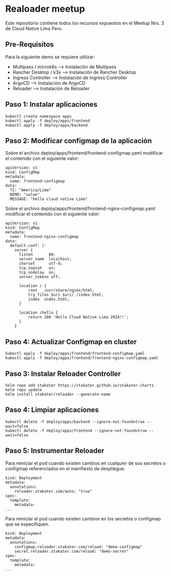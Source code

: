 # Realoader meetup

Este repositorio contiene todos los recursos expuestos en el Meetup Nro. 3 de Cloud Native Lima Peru.

## Pre-Requisitos
Para la siguiente demo se requiere utilizar:
- Multipass / microk8s --> Instalación de Multipass
- Rancher Desktop / k3s --> Instalación de Rancher Desktop
- Ingress Controller --> Instalación de Ingress Controller
- ArgoCD --> Instalación de ArgoCD
- Reloader --> Instalación de Reloader

## Paso 1: Instalar aplicaciones

```
kubectl create namespace apps
kubectl apply -f deploy/apps/frontend
kubectl apply -f deploy/apps/backend
```

## Paso 2: Modificar configmap de la aplicación

Sobre el archivo deploy/apps/frontend/frontend-configmap.yaml modificar el contenido con el siguiente valor:
```
apiVersion: v1
kind: ConfigMap
metadata:
  name: frontend-configmap
data:
  TZ: "America/Lima"
  DEMO: "value"
  MESSAGE: "hello cloud native Lima"
```

Sobre el archivo deploy/apps/frontend/frontend-nginx-configmap.yaml modificar el contenido con el siguiente valor:
```
apiVersion: v1
kind: ConfigMap
metadata:
  name: frontend-nginx-configmap
data:
  default.conf: |-
    server {
      listen       80;
      server_name  localhost;
      charset      utf-8;
      tcp_nopush   on;
      tcp_nodelay  on;
      server_tokens off;

      location / {
          root   /usr/share/nginx/html;
          try_files $uri $uri/ /index.html;
          index  index.html;
      }

      location /hello {
          return 200 'Hello Cloud Native Lima 2024!!';
      }
    }

```

## Paso 4: Actualizar Configmap en cluster

```
kubectl apply -f deploy/apps/frontend/frontend-configmap.yaml
kubectl apply -f deploy/apps/frontend/frontend-nginx-configmap.yaml
```

## Paso 3: Instalar Reloader Controller

```
helm repo add stakater https://stakater.github.io/stakater-charts 
helm repo update 
helm install stakater/reloader --generate-name
```

## Paso 4: Limpiar aplicaciones

```
kubectl delete -f deploy/apps/backend --ignore-not-found=true --wait=false
kubectl delete -f deploy/apps/frontend --ignore-not-found=true --wait=false
```

## Paso 5: Instrumentar Reloader

Para reiniciar el pod cuando existen cambios en cualquier de sus secretos o configmap referenciados en el manifiesto de despliegue.

```
kind: Deployment
metadata:
  annotations:
    reloader.stakater.com/auto: "true"
spec:
  template:
    metadata:
...
```

Para reiniciar el pod cuando existen cambios en los secretos o configmap que se especifiquen.

```
kind: Deployment
metadata:
  annotations:
    configmap.reloader.stakater.com/reload: "demo-configmap"
    secret.reloader.stakater.com/reload: "demo-secret"
spec:
  template:
    metadata:
...
```

